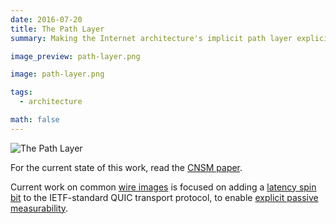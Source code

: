 ```yaml
---
date: 2016-07-20
title: The Path Layer
summary: Making the Internet architecture's implicit path layer explicit.

image_preview: path-layer.png

image: path-layer.png

tags:
  - architecture

math: false
---
```

![The Path Layer](/img/path-layer.png)

For the current state of this work, read the [CNSM paper](/publication/plus-cnsm-2017/).

Current work on common [wire images](https://britram.github.io/draft-trammell-wire-image/draft-trammell-wire-image.html) is focused on adding a [latency spin bit](https://britram.github.io/draft-trammell-quic-spin/draft-trammell-quic-spin.html) to the IETF-standard QUIC transport protocol, to enable [explicit passive measurability](/publication/ipim-ccr-2017/).
